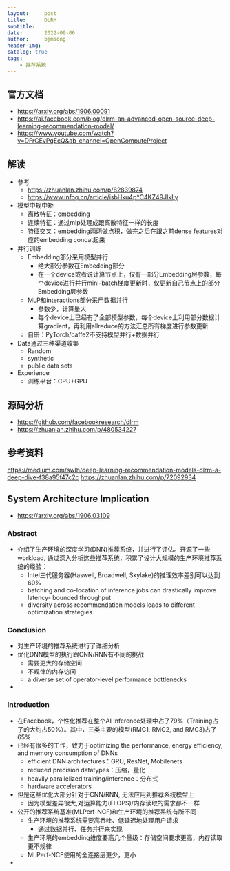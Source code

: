 ```yaml
---
layout:     post
title:      DLRM
subtitle:   
date:       2022-09-06
author:     bjmsong
header-img: 
catalog: true
tags:
    - 推荐系统
---
```

## 官方文档
- https://arxiv.org/abs/1906.00091
- https://ai.facebook.com/blog/dlrm-an-advanced-open-source-deep-learning-recommendation-model/
- https://www.youtube.com/watch?v=DFrCEvPgEcQ&ab_channel=OpenComputeProject

## 解读
- 参考
    - https://zhuanlan.zhihu.com/p/82839874
    - https://www.infoq.cn/article/isbHku4p*C4KZ49JIkLy
- 模型中规中矩
    - 离散特征：embedding
    - 连续特征：通过mlp处理成跟离散特征一样的长度
    - 特征交叉：embedding两两做点积，做完之后在跟之前dense features对应的embedding concat起来
- 并行训练
    - Embedding部分采用模型并行
        - 绝大部分参数在Embedding部分
        - 在一个device或者说计算节点上，仅有一部分Embedding层参数，每个device进行并行mini-batch梯度更新时，仅更新自己节点上的部分Embedding层参数
    - MLP和interactions部分采用数据并行
        - 参数少，计算量大
        - 每个device上已经有了全部模型参数，每个device上利用部分数据计算gradient，再利用allreduce的方法汇总所有梯度进行参数更新
    - 自研：PyTorch/caffe2不支持模型并行+数据并行
- Data通过三种渠道收集
    - Random
    - synthetic
    - public data sets
- Experience
    - 训练平台：CPU+GPU

## 源码分析
- https://github.com/facebookresearch/dlrm
- https://zhuanlan.zhihu.com/p/480534227

## 参考资料
https://medium.com/swlh/deep-learning-recommendation-models-dlrm-a-deep-dive-f38a95f47c2c
https://zhuanlan.zhihu.com/p/72092934

## System Architecture Implication
- https://arxiv.org/abs/1906.03109
### Abstract
- 介绍了生产环境的深度学习(DNN)推荐系统，并进行了评估。开源了一些workload, 通过深入分析这些推荐系统，积累了设计大规模的生产环境推荐系统的经验：
    - Intel三代服务器(Haswell, Broadwell, Skylake)的推理效率差别可以达到60%
    - batching and co-location of inference jobs can drastically improve latency- bounded throughput
    - diversity across recommendation models leads to different optimization strategies
### Conclusion
- 对生产环境的推荐系统进行了详细分析
- 优化DNN模型的执行跟CNN/RNN有不同的挑战
    - 需要更大的存储空间
    - 不规律的内存访问
    - a diverse set of operator-level performance bottlenecks
- 
### Introduction
- 在Facebook，个性化推荐在整个AI Inference处理中占了79%（Training占了的大约占50%）。其中，三类主要的模型(RMC1, RMC2, and RMC3)占了65%
- 已经有很多的工作，致力于optimizing the performance, energy efficiency, and memory consumption of DNNs
    - efficient DNN architectures：GRU, ResNet, Mobilenets
    - reduced precision datatypes：压缩，量化
    - heavily parallelized training/inference：分布式
    - hardware accelerators
- 但是这些优化大部分针对于CNN/RNN, 无法应用到推荐系统模型上
    - 因为模型差异很大,对运算能力(FLOPS)/内存读取的需求都不一样
- 公开的推荐系统基准(MLPerf-NCF)和生产环境的推荐系统有所不同
    - 生产环境的推荐系统需要高吞吐、低延迟地处理用户请求
        - 通过数据并行、任务并行来实现
    - 生产环境的embedding维度要高几个量级：存储空间要求更高，内存读取更不规律
    - MLPerf-NCF使用的全连接层更少，更小
- 

